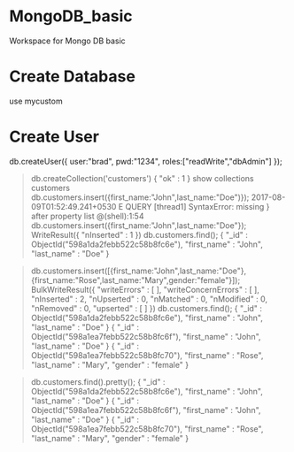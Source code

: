 # MongoDB_basic
Workspace for Mongo DB basic

# Create Database
use mycustom

# Create User

db.createUser({
	user:"brad",
	pwd:"1234",
	roles:["readWrite","dbAdmin"]
});

> db.createCollection('customers')
{ "ok" : 1 }
> show collections
customers
> db.customers.insert({first_name:"John",last_name:"Doe")});
2017-08-09T01:52:49.241+0530 E QUERY    [thread1] SyntaxError: missing } after property list @(shell):1:54
> db.customers.insert({first_name:"John",last_name:"Doe"});
WriteResult({ "nInserted" : 1 })
> db.customers.find();
{ "_id" : ObjectId("598a1da2febb522c58b8fc6e"), "first_name" : "John", "last_name" : "Doe" }

> db.customers.insert([{first_name:"John",last_name:"Doe"},{first_name:"Rose",last_name:"Mary",gender:"female"}]);
BulkWriteResult({
        "writeErrors" : [ ],
        "writeConcernErrors" : [ ],
        "nInserted" : 2,
        "nUpserted" : 0,
        "nMatched" : 0,
        "nModified" : 0,
        "nRemoved" : 0,
        "upserted" : [ ]
})
> db.customers.find();
{ "_id" : ObjectId("598a1da2febb522c58b8fc6e"), "first_name" : "John", "last_name" : "Doe" }
{ "_id" : ObjectId("598a1ea7febb522c58b8fc6f"), "first_name" : "John", "last_name" : "Doe" }
{ "_id" : ObjectId("598a1ea7febb522c58b8fc70"), "first_name" : "Rose", "last_name" : "Mary", "gender" : "female" }
>

> db.customers.find().pretty();
{
        "_id" : ObjectId("598a1da2febb522c58b8fc6e"),
        "first_name" : "John",
        "last_name" : "Doe"
}
{
        "_id" : ObjectId("598a1ea7febb522c58b8fc6f"),
        "first_name" : "John",
        "last_name" : "Doe"
}
{
        "_id" : ObjectId("598a1ea7febb522c58b8fc70"),
        "first_name" : "Rose",
        "last_name" : "Mary",
        "gender" : "female"
}
